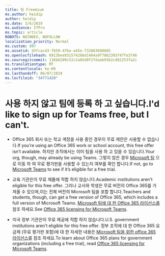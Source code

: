 ```yaml
---
title: 팀 Freemium
ms.author: heidip
author: heidip
ms.date: 3/6/2019
ms.audience: ITPro
ms.topic: article
ROBOTS: NOINDEX, NOFOLLOW
localization_priority: Normal
ms.custom: 997
ms.assetid: d3fcac43-f659-47ba-a45e-f32863680685
ms.openlocfilehash: 6913bee931574266d1464a9f7862393747fe3746
ms.sourcegitcommit: 136b8209c52c2a05d0f2fdaab93b2cd92253fa2c
ms.translationtype: MT
ms.contentlocale: ko-KR
ms.lasthandoff: 06/07/2019
ms.locfileid: "34771420"
---
```

# <a name="id-like-to-sign-up-for-teams-free-but-i-cant"></a><span data-ttu-id="21150-102">사용 하지 않고 팀에 등록 하 고 싶습니다.</span><span class="sxs-lookup"><span data-stu-id="21150-102">I'd like to sign up for Teams free, but I can't.</span></span>

- <span data-ttu-id="21150-103">Office 365 회사 또는 학교 계정을 사용 중인 경우이 무료 제안은 사용할 수 없습니다.</span><span class="sxs-lookup"><span data-stu-id="21150-103">If you’re using an Office 365 work or school account, this free offer isn’t available.</span></span> <span data-ttu-id="21150-104">하지만 조직에서는 이미 팀을 사용 하 고 있을 수 있습니다.</span><span class="sxs-lookup"><span data-stu-id="21150-104">Your org, though, may already be using Teams.</span></span> <span data-ttu-id="21150-105">그렇지 않은 경우 [Microsoft 팀](https://products.office.com/microsoft-teams/group-chat-software) 으로 이동 하 여 무료 평가판을 사용할 수 있는지 여부를 확인 합니다.</span><span class="sxs-lookup"><span data-stu-id="21150-105">If not, go to [Microsoft Teams](https://products.office.com/microsoft-teams/group-chat-software) to see if it’s eligible for a free trial.</span></span>

- <span data-ttu-id="21150-106">교육 기관은이 무료 제품에 적합 하지 않습니다.</span><span class="sxs-lookup"><span data-stu-id="21150-106">Academic institutions aren't eligible for this free offer.</span></span> <span data-ttu-id="21150-107">그러나 교사와 학생은 무료 버전의 Office 365를 가져올 수 있으며,이는 전체 버전의 Microsoft 팀을 포함 합니다.</span><span class="sxs-lookup"><span data-stu-id="21150-107">Teachers and students, though, can get a free version of Office 365, which includes a full version of Microsoft Teams.</span></span> <span data-ttu-id="21150-108">[Microsoft 팀에 대 한 Office 365 라이선스를](https://docs.microsoft.com/microsoftteams/office-365-licensing)참조 하세요.</span><span class="sxs-lookup"><span data-stu-id="21150-108">See [Office 365 licensing for Microsoft Teams](https://docs.microsoft.com/microsoftteams/office-365-licensing).</span></span>

- <span data-ttu-id="21150-109">미국 정부 기관은이 무료 제공에 적합 하지 않습니다.</span><span class="sxs-lookup"><span data-stu-id="21150-109">U.S. government institutions aren't eligible for this free offer.</span></span> <span data-ttu-id="21150-110">정부 조직에 대 한 Office 365 요금제 (무료 평가판 포함)에 대 한 자세한 내용은 [Microsoft 팀을 위한 office 365 라이선스](https://docs.microsoft.com/microsoftteams/office-365-licensing)를 참조 하세요.</span><span class="sxs-lookup"><span data-stu-id="21150-110">To learn about Office 365 plans for government organizations (including a free trial), read [Office 365 licensing for Microsoft Teams](https://docs.microsoft.com/microsoftteams/office-365-licensing).</span></span>


